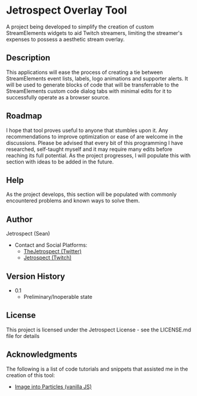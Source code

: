 # Jetrospect Overlay Tool

A project being developed to simplify the creation of custom StreamElements widgets to aid Twitch streamers, limiting the streamer's expenses to possess a aesthetic stream overlay.

## Description

This applications will ease the process of creating a tie between StreamElements event lists, labels, logo animations and supporter alerts. It will be used to generate blocks of code that will be transferrable to the StreamElements custom code dialog tabs with minimal edits for it to successfully operate as a browser source.

## Roadmap

I hope that tool proves useful to anyone that stumbles upon it. Any recommendations to improve optimization or ease of are welcome in the discussions. Please be advised that every bit of this programming I have researched, self-taught myself and it may require many edits before reaching its full potential. As the project progresses, I will populate this with section with ideas to be added in the future.

## Help

As the project develops, this section will be populated with commonly encountered problems and known ways to solve them.

## Author

Jetrospect (Sean)

* Contact and Social Platforms:
   * [TheJetrospect (Twitter)](https://twitter.com/theJetrospect)
   * [Jetrospect (Twitch)](https://twitch.tv/Jetrospect)

## Version History

* 0.1
    * Preliminary/Inoperable state

## License

This project is licensed under the Jetrospect License - see the LICENSE.md file for details

## Acknowledgments

The following is a list of code tutorials and snippets that assisted me in the creation of this tool:
* [Image into Particles (vanilla JS)](https://codepen.io/franksLaboratory/pen/dyYGMwQ)
